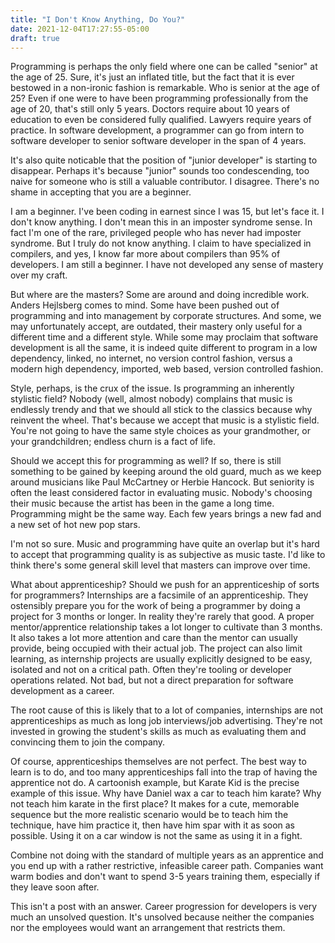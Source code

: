 ```yaml
---
title: "I Don't Know Anything, Do You?"
date: 2021-12-04T17:27:55-05:00
draft: true
---
```


Programming is perhaps the only field where one can be called "senior"
at the age of 25. Sure, it's just an inflated title, but the fact that
it is ever bestowed in a non-ironic fashion is remarkable. Who is
senior at the age of 25? Even if one were to have been programming
professionally from the age of 20, that's still only 5 years. Doctors
require about 10 years of education to even be considered fully
qualified. Lawyers require years of practice. In software development,
a programmer can go from intern to software developer to senior
software developer in the span of 4 years.

It's also quite noticable that the position of "junior developer" is
starting to disappear. Perhaps it's because "junior" sounds too
condescending, too naive for someone who is still a valuable
contributor. I disagree. There's no shame in accepting that you are a
beginner.

I am a beginner. I've been coding in earnest since I was 15, but let's
face it. I don't know anything. I don't mean this in an imposter
syndrome sense. In fact I'm one of the rare, privileged people who has
never had imposter syndrome. But I truly do not know anything. I claim
to have specialized in compilers, and yes, I know far more about
compilers than 95% of developers. I am still a beginner. I have not
developed any sense of mastery over my craft.

But where are the masters? Some are around and doing incredible
work. Anders Hejlsberg comes to mind. Some have been pushed out of
programming and into management by corporate structures. And some, we
may unfortunately accept, are outdated, their mastery only useful for
a different time and a different style. While some may proclaim that
software development is all the same, it is indeed quite different to
program in a low dependency, linked, no internet, no version control
fashion, versus a modern high dependency, imported, web based, version
controlled fashion.

Style, perhaps, is the crux of the issue. Is programming an inherently
stylistic field? Nobody (well, almost nobody) complains that music is
endlessly trendy and that we should all stick to the classics because
why reinvent the wheel. That's because we accept that music is a
stylistic field. You're not going to have the same style choices as
your grandmother, or your grandchildren; endless churn is a fact of
life.

Should we accept this for programming as well? If so, there is still
something to be gained by keeping around the old guard, much as we
keep around musicians like Paul McCartney or Herbie Hancock. But
seniority is often the least considered factor in evaluating
music. Nobody's choosing their music because the artist has been in
the game a long time. Programming might be the same way. Each few
years brings a new fad and a new set of hot new pop stars.

I'm not so sure. Music and programming have quite an overlap but it's
hard to accept that programming quality is as subjective as music
taste. I'd like to think there's some general skill level that masters
can improve over time.

What about apprenticeship? Should we push for an apprenticeship of
sorts for programmers? Internships are a facsimile of an
apprenticeship. They ostensibly prepare you for the work of being a
programmer by doing a project for 3 months or longer. In reality
they're rarely that good. A proper mentor/apprentice relationship
takes a lot longer to cultivate than 3 months. It also takes a lot
more attention and care than the mentor can usually provide, being
occupied with their actual job. The project can also limit learning,
as internship projects are usually explicitly designed to be easy,
isolated and not on a critical path. Often they're tooling or
developer operations related. Not bad, but not a direct preparation
for software development as a career.

The root cause of this is likely that to a lot of companies,
internships are not apprenticeships as much as long job interviews/job
advertising. They're not invested in growing the student's skills as
much as evaluating them and convincing them to join the company.

Of course, apprenticeships themselves are not perfect. The best way to
learn is to do, and too many apprenticeships fall into the trap of
having the apprentice not do. A cartoonish example, but Karate Kid is
the precise example of this issue. Why have Daniel wax a car to teach
him karate? Why not teach him karate in the first place? It makes for
a cute, memorable sequence but the more realistic scenario would be to
teach him the technique, have him practice it, then have him spar with
it as soon as possible. Using it on a car window is not the same as
using it in a fight.

Combine not doing with the standard of multiple years as an apprentice
and you end up with a rather restrictive, infeasible career
path. Companies want warm bodies and don't want to spend 3-5 years
training them, especially if they leave soon after.

This isn't a post with an answer. Career progression for developers is
very much an unsolved question. It's unsolved because neither the
companies nor the employees would want an arrangement that restricts
them. 

